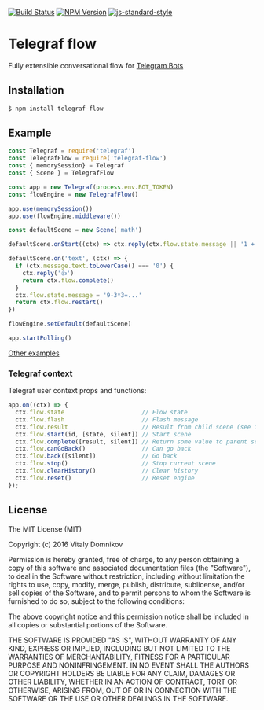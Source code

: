 [![Build Status](https://img.shields.io/travis/telegraf/telegraf-flow.svg?branch=master&style=flat-square)](https://travis-ci.org/telegraf/telegraf-flow)
[![NPM Version](https://img.shields.io/npm/v/telegraf-flow.svg?style=flat-square)](https://www.npmjs.com/package/telegraf-flow)
[![js-standard-style](https://img.shields.io/badge/code%20style-standard-brightgreen.svg?style=flat-square)](http://standardjs.com/)

# Telegraf flow

Fully extensible conversational flow for [Telegram Bots](https://github.com/telegraf/telegraf)

## Installation

```js
$ npm install telegraf-flow
```

## Example
  
```js
const Telegraf = require('telegraf')
const TelegrafFlow = require('telegraf-flow')
const { memorySession} = Telegraf
const { Scene } = TelegrafFlow

const app = new Telegraf(process.env.BOT_TOKEN)
const flowEngine = new TelegrafFlow()

app.use(memorySession())
app.use(flowEngine.middleware())

const defaultScene = new Scene('math')

defaultScene.onStart((ctx) => ctx.reply(ctx.flow.state.message || '1 + √i=...'))

defaultScene.on('text', (ctx) => {
  if (ctx.message.text.toLowerCase() === '0') {
    ctx.reply('👍')
    return ctx.flow.complete()
  }
  ctx.flow.state.message = '9-3*3=...'
  return ctx.flow.restart()
})

flowEngine.setDefault(defaultScene)

app.startPolling()
```

[Other examples](/examples)

### Telegraf context

Telegraf user context props and functions:

```js
app.on((ctx) => {
  ctx.flow.state                      // Flow state
  ctx.flow.flash                      // Flash message
  ctx.flow.result                     // Result from child scene (see flow.onResult)
  ctx.flow.start(id, [state, silent]) // Start scene
  ctx.flow.complete([result, silent]) // Return some value to parent scene
  ctx.flow.canGoBack()                // Can go back
  ctx.flow.back([silent])             // Go back
  ctx.flow.stop()                     // Stop current scene 
  ctx.flow.clearHistory()             // Clear history
  ctx.flow.reset()                    // Reset engine
});
```

## License

The MIT License (MIT)

Copyright (c) 2016 Vitaly Domnikov

Permission is hereby granted, free of charge, to any person obtaining a copy
of this software and associated documentation files (the "Software"), to deal
in the Software without restriction, including without limitation the rights
to use, copy, modify, merge, publish, distribute, sublicense, and/or sell
copies of the Software, and to permit persons to whom the Software is
furnished to do so, subject to the following conditions:

The above copyright notice and this permission notice shall be included in all
copies or substantial portions of the Software.

THE SOFTWARE IS PROVIDED "AS IS", WITHOUT WARRANTY OF ANY KIND, EXPRESS OR
IMPLIED, INCLUDING BUT NOT LIMITED TO THE WARRANTIES OF MERCHANTABILITY,
FITNESS FOR A PARTICULAR PURPOSE AND NONINFRINGEMENT. IN NO EVENT SHALL THE
AUTHORS OR COPYRIGHT HOLDERS BE LIABLE FOR ANY CLAIM, DAMAGES OR OTHER
LIABILITY, WHETHER IN AN ACTION OF CONTRACT, TORT OR OTHERWISE, ARISING FROM,
OUT OF OR IN CONNECTION WITH THE SOFTWARE OR THE USE OR OTHER DEALINGS IN THE
SOFTWARE.

